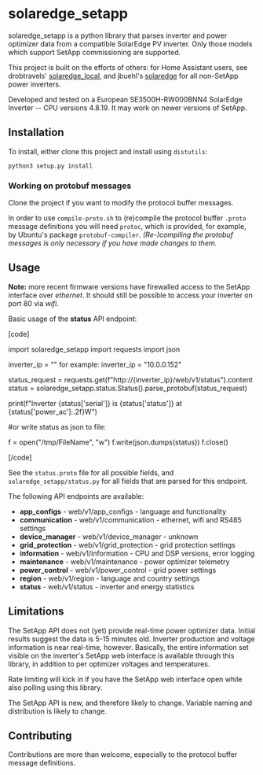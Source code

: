 # solaredge_setapp

solaredge_setapp is a python library that parses inverter and power optimizer data from a compatible SolarEdge PV inverter. Only those models which support SetApp commissioning are supported.

This project is built on the efforts of others: for Home Assistant users, see drobtravels' <a href="https://github.com/drobtravels/solaredge-local">solaredge_local</a>, and jbuehl's <a href="https://github.com/jbuehl/solaredge">solaredge</a> for all non-SetApp power inverters.

Developed and tested on a European SE3500H-RW000BNN4 SolarEdge Inverter -- CPU versions 4.8.19. It may work on newer versions of SetApp.

## Installation

To install, either clone this project and install using `distutils`:

```python3 setup.py install```

### Working on protobuf messages

Clone the project if you want to modify the protocol buffer messages.

In order to use `compile-proto.sh` to (re)compile the protocol buffer `.proto` message definitions you will need `protoc`, which is provided, for example, by Ubuntu's package `protobuf-compiler`. *(Re-)compiling the protobuf messages is only necessary if you have made changes to them.*

## Usage

**Note:** more recent firmware versions have firewalled access to the SetApp interface over *ethernet*. It should still be possible to access your inverter on port 80 via *wifi*.

Basic usage of the **status** API endpoint:

[code]

import solaredge_setapp
import requests
import json

inverter_ip = "<your inverter IP address>"
for example:
inverter_ip = "10.0.0.152"

status_request = requests.get(f"http://{inverter_ip}/web/v1/status").content
status = solaredge_setapp.status.Status().parse_protobuf(status_request)

print(f"Inverter {status['serial']} is {status['status']} at {status['power_ac']:.2f}W")

#or write status as json to file:

f = open("/tmp/FileName", "w")
f.write(json.dumps(status))
f.close()

[/code]


See the `status.proto` file for all possible fields, and `solaredge_setapp/status.py`  for all fields that are parsed for this endpoint.

The following API endpoints are available:

* **app_configs** - web/v1/app_configs - language and functionality
* **communication** - web/v1/communication - ethernet, wifi and RS485 settings
* **device_manager** - web/v1/device_manager - unknown
* **grid_protection** - web/v1/grid_protection - grid protection settings
* **information** - web/v1/information - CPU and DSP versions, error logging
* **maintenance** - web/v1/maintenance - power optimizer telemetry
* **power_control** - web/v1/power_control - grid power settings
* **region** - web/v1/region - language and country settings
* **status** - web/v1/status - inverter and energy statistics

## Limitations

The SetApp API does not (yet) provide real-time power optimizer data. Initial results suggest the data is 5-15 minutes old. Inverter production and voltage information is near real-time, however. Basically, the entire information set visible on the inverter's SetApp web interface is available through this library, in addition to per optimizer voltages and temperatures.

Rate limiting will kick in if you have the SetApp web interface open while also polling using this library.

The SetApp API is new, and therefore likely to change. Variable naming and distribution is likely to change.

## Contributing

Contributions are more than welcome, especially to the protocol buffer message definitions.
